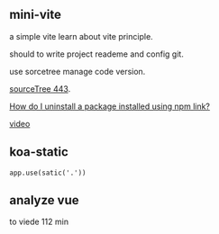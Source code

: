 ## mini-vite

a simple vite learn about vite principle.

should to write project reademe and config git.

use sorcetree manage code version.

[sourceTree 443](https://community.atlassian.com/t5/Sourcetree-questions/Could-not-clone-a-Bitbucket-repo-to-SourceTree-3-0-8/qaq-p/924485).


[How do I uninstall a package installed using npm link?](https://stackoverflow.com/questions/19094630/how-do-i-uninstall-a-package-installed-using-npm-link)

[video](https://www.bilibili.com/video/BV1Nf4y1R7hN?from=search&seid=17048759209422094847)

## koa-static
```
app.use(satic('.'))
```

## analyze vue
to viede 112 min